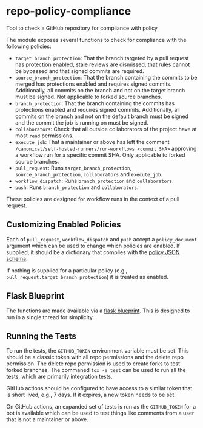 # repo-policy-compliance
Tool to check a GitHub repository for compliance with policy

The module exposes several functions to check for compliance with the following
policies:

* `target_branch_protection`: That the branch targeted by a pull request has
  protection enabled, stale reviews are dismissed, that rules cannot be bypassed
  and that signed commits are required.
* `source_branch_protection`: That the branch containing the commits to be
  merged has protections enabled and requires signed commits. Additionally, all
  commits on the branch and not on the target branch must be signed. Not
  applicable to forked source branches.
* `branch_protection`: That the branch containing the commits has protections
  enabled and requires signed commits. Additionally, all commits on the branch
  and not on the default branch must be signed and the commit the job is running
  on must be signed.
* `collaborators`: Check that all outside collaborators of the project have at
  most `read` permissions.
* `execute_job`: That a maintainer or above has left the comment
  `/canonical/self-hosted-runners/run-workflows <commit SHA>` approving a
  workflow run for a specific commit SHA. Only applicable to forked source
  branches.
* `pull_request`: Runs `target_branch_protection`, `source_branch_protection`,
  `collaborators` and `execute_job`.
* `workflow_dispatch`: Runs `branch_protection` and `collaborators`.
* `push`: Runs `branch_protection` and `collaborators`.

These policies are designed for workflow runs in the context of a pull request.

## Customizing Enabled Policies

Each of `pull_request`, `workflow_dispatch` and `push` accept a
`policy_document` argument which can be used to change which policies are
enabled. If supplied, it should be a dictionary that complies with the
[policy JSON schema](repo_policy_compliance/policy_schema.yaml).

If nothing is supplied for a particular policy (e.g.,
`pull_request.target_branch_protection`) it is treated as enabled.

## Flask Blueprint

The functions are made available via a
[flask blueprint](repo_policy_compliance/blueprint.py). This is designed to run
in a single thread for simplicity.

## Running the Tests

To run the tests, the `GITHUB_TOKEN` environment variable must be set. This
should be a classic token with all repo permissions and the delete repo
permission. The delete repo permission is used to create forks to test forked
branches. The commaned `tox -e test` can be used to run all the tests, which are
primarily integration tests.

GitHub actions should be configured to have access to a similar token that is
short lived, e.g., 7 days. If it expires, a new token needs to be set.

On GitHub actions, an expanded set of tests is run as the `GITHUB_TOKEN` for a
bot is available which can be used to test things like comments from a user that
is not a maintainer or above.
